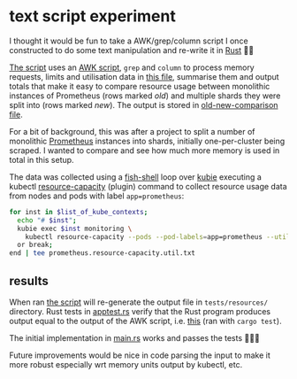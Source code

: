 # text script experiment

I thought it would be fun to take a AWK/grep/column script I once constructed
to do some text manipulation and re-write it in [Rust][] 🦀😂

[The script](./the-script.sh) uses an [AWK script](./the-script.awk), `grep`
and `column` to process memory requests, limits and utilisation data in
[this file](./tests/resources/prometheus.resource-capacity.util.txt), summarise
them and output totals that make it easy to compare resource usage between
monolithic instances of Prometheus (rows marked _old_) and multiple shards they
were split into (rows marked _new_). The output is stored in
[old-new-comparison file](./tests/resources/prometheus.resource-capacity.old-new-comparison.txt).

For a bit of background, this was after a project to split a number of
monolithic [Prometheus][] instances into shards, initially one-per-cluster being
scraped. I wanted to compare and see how much more memory is used in total in
this setup.

The data was collected using a [fish-shell][] loop over [kubie][] executing a
kubectl [resource-capacity][] (plugin) command to collect resource usage data
from nodes and pods with label `app=prometheus`:

``` sh
for inst in $list_of_kube_contexts;
  echo "# $inst";
  kubie exec $inst monitoring \
    kubectl resource-capacity --pods --pod-labels=app=prometheus --util;
  or break;
end | tee prometheus.resource-capacity.util.txt
```

## results

When ran [the script](./the-script.sh) will re-generate the output file in
`tests/resources/` directory. Rust tests in [apptest.rs](./tests/apptest.rs)
verify that the Rust program produces output equal to the output of the AWK
script, i.e.
[this](./tests/resources/prometheus.resource-capacity.old-new-comparison.txt)
(ran with `cargo test`).

The initial implementation in [main.rs](./src/main.rs) works and passes the
tests 🎉🦀🕺

Future improvements would be nice in code parsing the input to make it more
robust especially wrt memory units output by kubectl, etc.

[fish-shell]: https://fishshell.com/
[kubie]: https://github.com/sbstp/kubie
[prometheus]: https://prometheus.io/
[resource-capacity]: https://github.com/robscott/kube-capacity
[rust]: https://www.rust-lang.org/
